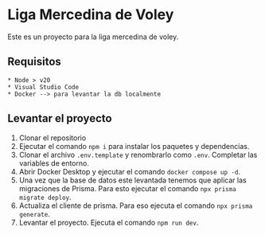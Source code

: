 # Liga Mercedina de Voley

Este es un proyecto para la liga mercedina de voley.

## Requisitos

    * Node > v20
    * Visual Studio Code
    * Docker --> para levantar la db localmente

## Levantar el proyecto

1. Clonar el repositorio
2. Ejecutar el comando `npm i` para instalar los paquetes y dependencias.
3. Clonar el archivo `.env.template` y renombrarlo como `.env`. Completar las variables de entorno.
4. Abrir Docker Desktop y ejecutar el comando `docker compose up -d`.
5. Una vez que la base de datos este levantada tenemos que aplicar las migraciones de Prisma. Para esto ejecutar el comando `npx prisma migrate deploy`.
6. Actualiza el cliente de prisma. Para eso ejecuta el comando `npx prisma generate`.
7. Levantar el proyecto. Ejecuta el comando `npm run dev`.
